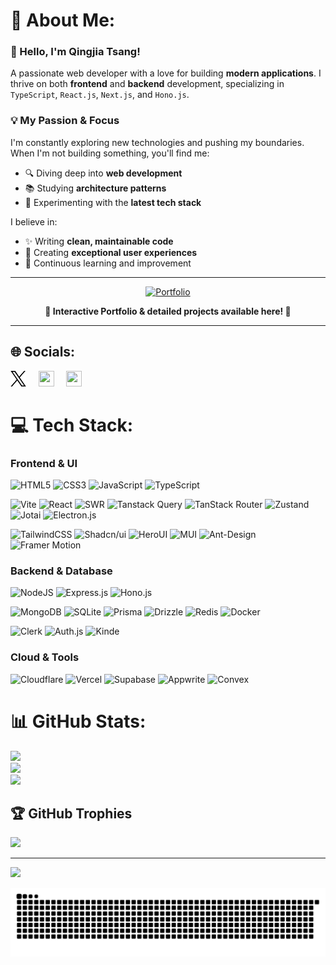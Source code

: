 # 💫 About Me:

<div align="left">

### 👋 Hello, I'm Qingjia Tsang!

A passionate web developer with a love for building **modern applications**. I thrive on both **frontend** and **backend** development, specializing in `TypeScript`, `React.js`, `Next.js`, and `Hono.js`.

### 💡 My Passion & Focus

I'm constantly exploring new technologies and pushing my boundaries. When I'm not building something, you'll find me:

- 🔍 Diving deep into **web development**
- 📚 Studying **architecture patterns**
- 🚀 Experimenting with the **latest tech stack**

I believe in:

- ✨ Writing **clean, maintainable code**
- 🎯 Creating **exceptional user experiences**
- 🔄 Continuous learning and improvement

</div>

<div align="center">
  <hr/>
  <a href="https://portfolioqingjiatsang.vercel.app/" target="_blank">
    <img src="https://img.shields.io/badge/👉%20Click%20to%20View%20My%20Portfolio-black?style=for-the-badge&logo=vercel&logoColor=white" alt="Portfolio" />
  </a>
  <p align="center">
    <strong>🌟 Interactive Portfolio & detailed projects available here! 🌟</strong>
  </p>
  <hr/>
</div>

## 🌐 Socials:

[<img src="https://raw.githubusercontent.com/simple-icons/simple-icons/develop/icons/x.svg" width="25" height="25">](https://x.com/JohnLocke72__) &nbsp;&nbsp;&nbsp; [<img src="https://raw.githubusercontent.com/rahuldkjain/github-profile-readme-generator/master/src/images/icons/Social/linked-in-alt.svg" width="25" height="25">](https://linkedin.com/in/Qingjia_Tsang) &nbsp;&nbsp;&nbsp; [<img src="https://raw.githubusercontent.com/simple-icons/simple-icons/develop/icons/gmail.svg" width="25" height="25">](mailto:johnlocke12321@gmail.com)

# 💻 Tech Stack:

### Frontend & UI

![HTML5](https://img.shields.io/badge/html5-%23E34F26.svg?style=flat&logo=html5&logoColor=white) ![CSS3](https://img.shields.io/badge/css3-%231572B6.svg?style=flat&logo=css3&logoColor=white) ![JavaScript](https://img.shields.io/badge/javascript-%23323330.svg?style=flat&logo=javascript&logoColor=%23F7DF1E) ![TypeScript](https://img.shields.io/badge/typescript-%23007ACC.svg?style=flat&logo=typescript&logoColor=white)

![Vite](https://img.shields.io/badge/vite-%23646CFF.svg?style=flat&logo=vite&logoColor=white) ![React](https://img.shields.io/badge/react-%2320232a.svg?style=flat&logo=react&logoColor=%2361DAFB) ![SWR](https://img.shields.io/badge/SWR-%23000000.svg?style=flat&logo=vercel&logoColor=white) ![Tanstack Query](https://img.shields.io/badge/-React%20Query-FF4154?style=flat&logo=react%20query&logoColor=white) ![TanStack Router](https://img.shields.io/badge/TanStack_Router-FF4154?style=flat&logo=react&logoColor=white) ![Zustand](https://img.shields.io/badge/zustand-%2320232a.svg?style=flat&logo=react&logoColor=%2361DAFB) ![Jotai](https://img.shields.io/badge/jotai-%2320232a.svg?style=flat&logo=react&logoColor=%2361DAFB) ![Electron.js](https://img.shields.io/badge/Electron-191970?style=flat&logo=Electron&logoColor=white)

![TailwindCSS](https://img.shields.io/badge/tailwindcss-%2338B2AC.svg?style=flat&logo=tailwind-css&logoColor=white) ![Shadcn/ui](https://img.shields.io/badge/shadcn/ui-000000?style=flat&logo=shadcnui&logoColor=white) ![HeroUI](https://img.shields.io/badge/HeroUI-black?style=flat&logo=heroicons&logoColor=white) ![MUI](https://img.shields.io/badge/MUI-%230081CB.svg?style=flat&logo=mui&logoColor=white) ![Ant-Design](https://img.shields.io/badge/-AntDesign-%230170FE?style=flat&logo=ant-design&logoColor=white) ![Framer Motion](https://img.shields.io/badge/Framer_Motion-black?style=flat&logo=framer&logoColor=blue)

### Backend & Database

![NodeJS](https://img.shields.io/badge/node.js-6DA55F?style=flat&logo=node.js&logoColor=white) ![Express.js](https://img.shields.io/badge/express.js-%23404d59.svg?style=flat&logo=express&logoColor=%2361DAFB) ![Hono.js](https://img.shields.io/badge/hono.js-%23FF4B03.svg?style=flat&logo=hono&logoColor=white)

![MongoDB](https://img.shields.io/badge/MongoDB-%234ea94b.svg?style=flat&logo=mongodb&logoColor=white) ![SQLite](https://img.shields.io/badge/sqlite-%2307405e.svg?style=flat&logo=sqlite&logoColor=white) ![Prisma](https://img.shields.io/badge/Prisma-3982CE?style=flat&logo=Prisma&logoColor=white) ![Drizzle](https://img.shields.io/badge/Drizzle-C5F74F?style=flat&logo=drizzle&logoColor=black) ![Redis](https://img.shields.io/badge/redis-%23DD0031.svg?style=flat&logo=redis&logoColor=white) ![Docker](https://img.shields.io/badge/docker-%230db7ed.svg?style=flat&logo=docker&logoColor=white)

![Clerk](https://img.shields.io/badge/Clerk-6C47FF?style=flat&logo=clerk&logoColor=white) ![Auth.js](https://img.shields.io/badge/Auth.js-000000?style=flat&logo=authjs&logoColor=white) ![Kinde](https://img.shields.io/badge/Kinde-FF4154?style=flat&logo=kinde&logoColor=white)

### Cloud & Tools

![Cloudflare](https://img.shields.io/badge/Cloudflare-F38020?style=flat&logo=Cloudflare&logoColor=white) ![Vercel](https://img.shields.io/badge/vercel-%23000000.svg?style=flat&logo=vercel&logoColor=white) ![Supabase](https://img.shields.io/badge/Supabase-3ECF8E?style=flat&logo=supabase&logoColor=white) ![Appwrite](https://img.shields.io/badge/Appwrite-%23FD366E.svg?style=flat&logo=appwrite&logoColor=white) ![Convex](https://img.shields.io/badge/Convex-FF4154?style=flat&logo=convex&logoColor=white)

# 📊 GitHub Stats:

<div>
  <picture>
    <source
      srcset="https://my-own-github-readme-stats-liart.vercel.app/api?username=qingjiatsang&theme=dark&hide_border=false&show_icons=true&custom_title=Qingjia%20Tsang%27s%20GitHub%20Stats&icon_color=6366f1&title_color=6366f1&cache_seconds=1800"
      media="(prefers-color-scheme: dark)"
    />
    <img src="https://my-own-github-readme-stats-liart.vercel.app/api?username=qingjiatsang&theme=buefy&hide_border=false&show_icons=true&custom_title=Qingjia%20Tsang%27s%20GitHub%20Stats&icon_color=6366f1&title_color=6366f1&cache_seconds=1800" width="350px" />
  </picture>
  <br/>
  <picture>
    <source
      srcset="https://my-own-github-readme-streak-stats.vercel.app/?user=qingjiatsang&theme=dark&hide_border=false&ring_color=6366f1&fire_color=6366f1&currStreakLabel_color=6366f1&cache_seconds=1800"
      media="(prefers-color-scheme: dark)"
    />
    <img src="https://my-own-github-readme-streak-stats.vercel.app/?user=qingjiatsang&theme=buefy&hide_border=false&ring_color=6366f1&fire_color=6366f1&currStreakLabel_color=6366f1&cache_seconds=1800" width="350px" />
  </picture>
  <br/>
  <picture>
    <source
      srcset="https://my-own-github-readme-stats-liart.vercel.app/api/top-langs/?username=qingjiatsang&theme=dark&hide_border=false&layout=compact&title_color=6366f1&cache_seconds=1800"
      media="(prefers-color-scheme: dark)"
    />
    <img src="https://my-own-github-readme-stats-liart.vercel.app/api/top-langs/?username=qingjiatsang&theme=buefy&hide_border=false&layout=compact&title_color=6366f1&cache_seconds=1800" width="350px" />
  </picture>
</div>

## 🏆 GitHub Trophies

<div>
  <img src="https://github-profile-trophy.vercel.app/?username=qingjiatsang&theme=flat&no-frame=true&column=5&margin-w=15&margin-h=15&rank=-?&title=Commits,Issues,PullRequest,Repositories,Stars,Followers&no-bg=true" />
</div>

---

[![](https://visitcount.itsvg.in/api?id=qingjiatsang&icon=0&color=0)](https://visitcount.itsvg.in)

<!-- Proudly created with GPRM ( https://gprm.itsvg.in ) -->

<picture>
  <source media="(prefers-color-scheme: dark)" srcset="https://raw.githubusercontent.com/QingjiaTsang/QingjiaTsang/output/github-snake-dark.svg" />
  <source media="(prefers-color-scheme: light)" srcset="https://raw.githubusercontent.com/QingjiaTsang/QingjiaTsang/output/github-snake.svg" />
  <img alt="github-snake" src="https://raw.githubusercontent.com/QingjiaTsang/QingjiaTsang/output/github-snake.svg" />
</picture>
